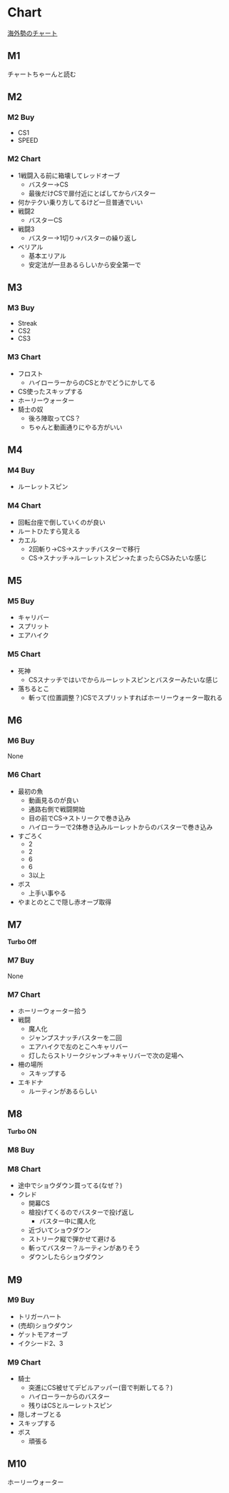 # Chart

[海外勢のチャート](https://docs.google.com/spreadsheets/d/19z_lWJWiC_Zb2F2z41iDa2diz-ZPxZGCZJ5N9G0vlec/edit?usp=sharing)

## M1

チャートちゃーんと読む

## M2

### M2 Buy

- CS1
- SPEED

### M2 Chart

- 1戦闘入る前に箱壊してレッドオーブ
  - バスター→CS
  - 最後だけCSで扉付近にとばしてからバスター
- 何かテクい乗り方してるけど一旦普通でいい
- 戦闘2
  - バスターCS
- 戦闘3
  - バスター→1切り→バスターの繰り返し
- ベリアル
  - 基本エリアル
  - 安定法が一旦あるらしいから安全第一で

## M3

### M3 Buy

- Streak
- CS2
- CS3

### M3 Chart

- フロスト
  - ハイローラーからのCSとかでどうにかしてる
- CS使ったスキップする
- ホーリーウォーター
- 騎士の奴
  - 後ろ陣取ってCS？
  - ちゃんと動画通りにやる方がいい

## M4

### M4 Buy

- ルーレットスピン

### M4 Chart

- 回転台座で倒していくのが良い
- ルートひたすら覚える
- カエル
  - 2回斬り→CS→スナッチバスターで移行
  - CS→スナッチ→ルーレットスピン→たまったらCSみたいな感じ

## M5

### M5 Buy

- キャリバー
- スプリット
- エアハイク

### M5 Chart

- 死神
  - CSスナッチではいでからルーレットスピンとバスターみたいな感じ
- 落ちるとこ
  - 斬って(位置調整？)CSでスプリットすればホーリーウォーター取れる

## M6

### M6 Buy

None

### M6 Chart

- 最初の魚
  - 動画見るのが良い
  - 通路右側で戦闘開始
  - 目の前でCS→ストリークで巻き込み
  - ハイローラーで2体巻き込みルーレットからのバスターで巻き込み
- すごろく
  - 2
  - 2
  - 6
  - 6
  - 3以上
- ボス
  - 上手い事やる
- やまとのとこで隠し赤オーブ取得

## M7

**Turbo Off**

### M7 Buy

None

### M7 Chart

- ホーリーウォーター拾う
- 戦闘
  - 魔人化
  - ジャンプスナッチバスターを二回
  - エアハイクで左のとこへキャリバー
  - 灯したらストリークジャンプ→キャリバーで次の足場へ
- 柵の場所
  - スキップする
- エキドナ
  - ルーティンがあるらしい

## M8

**Turbo ON**

### M8 Buy


### M8 Chart

- 途中でショウダウン買ってる(なぜ？)
- クレド
  - 開幕CS
  - 槍投げてくるのでバスターで投げ返し
    - バスター中に魔人化
  - 近づいてショウダウン
  - ストリーク縦で弾かせて避ける
  - 斬ってバスター？ルーティンがありそう
  - ダウンしたらショウダウン

## M9

### M9 Buy

- トリガーハート
- (売却)ショウダウン
- ゲットモアオーブ
- イクシード2、3

### M9 Chart

- 騎士
  - 突進にCS被せてデビルアッパー(音で判断してる？)
  - ハイローラーからのバスター
  - 残りはCSとルーレットスピン
- 隠しオーブとる
- スキップする
- ボス
  - 頑張る

## M10

ホーリーウォーター




